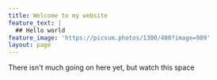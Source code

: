 ```yaml
---
title: Welcome to my website
feature_text: |
  ## Hello world
feature_image: 'https://picsum.photos/1300/400?image=989'
layout: page
---
```


There isn't much going on here yet, but watch this space